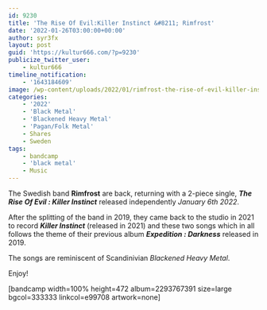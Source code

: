 ```yaml
---
id: 9230
title: 'The Rise Of Evil​:​Killer Instinct &#8211; Rimfrost'
date: '2022-01-26T03:00:00+00:00'
author: syr3fx
layout: post
guid: 'https://kultur666.com/?p=9230'
publicize_twitter_user:
    - kultur666
timeline_notification:
    - '1643184609'
image: /wp-content/uploads/2022/01/rimfrost-the-rise-of-evil-killer-instinct.jpg
categories:
    - '2022'
    - 'Black Metal'
    - 'Blackened Heavy Metal'
    - 'Pagan/Folk Metal'
    - Shares
    - Sweden
tags:
    - bandcamp
    - 'black metal'
    - Music
---
```


The Swedish band **Rimfrost** are back, returning with a 2-piece single, ***The Rise Of Evil​ : ​Killer Instinct*** released independently *January 6th 2022*.

After the splitting of the band in 2019, they came back to the studio in 2021 to record ***Killer Instinct*** (released in 2021) and these two songs which in all follows the theme of their previous album ***Expedition : Darkness*** released in 2019.

The songs are reminiscent of Scandinivian *Blackened *Heavy** *Metal*.

Enjoy!

\[bandcamp width=100% height=472 album=2293767391 size=large bgcol=333333 linkcol=e99708 artwork=none\]